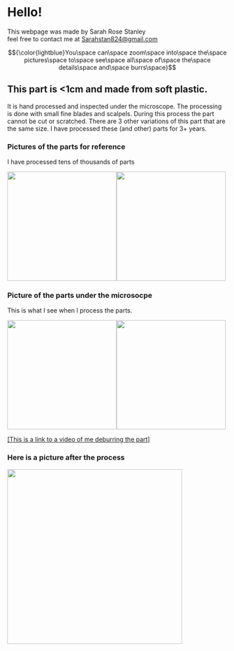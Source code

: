 # Hello!

This webpage was made by Sarah Rose Stanley  
feel free to contact me at Sarahstan824@gmail.com

$${\color{lightblue}You\space can\space zoom\space into\space the\space pictures\space to\space see\space all\space of\space the\space details\space and\space burrs\space}$$

## This part is <1cm and made from soft plastic. 

It is hand processed and inspected under the microscope. The processing is done with small fine blades and scalpels. During this process the part cannot be cut or scratched.  There are 3 other variations of this part that are the same size. I have processed these (and other) parts for 3+ years. 

### Pictures of the parts for reference 
I have processed tens of thousands of parts

<img src="https://github.com/SaRoStan/Dexterity/assets/97470253/a13b3ca9-72d7-4619-8283-453d71f4eb71" width="250" ><img src="https://github.com/SaRoStan/Dexterity/assets/97470253/0846f42d-f27c-4210-b564-97bdf8d2ca3f" width="250" >

### Picture of the parts under the microsocpe 
This is what I see when I process the parts.

<img src="https://github.com/SaRoStan/Dexterity/assets/97470253/c4ad2a37-a11a-44ad-9e63-a2ec6f4a39be" width="250" ><img src="https://github.com/SaRoStan/Dexterity/assets/97470253/e7e260ff-f1a4-4b80-b7ce-74fa3d28f2bb" width="250" >

[[This is a link to a video of me deburring the part]](https://photos.app.goo.gl/ayHZ6EbaNU6G4ZuA6 )
 
### Here is a picture after the process 
<img src="https://github.com/SaRoStan/Dexterity/assets/97470253/89cea31d-5a95-41b1-aa85-55a2e54d1f66" width="400" >

